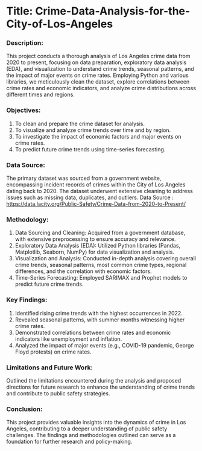 # Title:  Crime-Data-Analysis-for-the-City-of-Los-Angeles

### Description:
This project conducts a thorough analysis of Los Angeles crime data from 2020 to present, focusing on data preparation, exploratory data analysis (EDA), and visualization to understand crime trends, seasonal patterns, and the impact of major events on crime rates. Employing Python and various libraries, we meticulously clean the dataset, explore correlations between crime rates and economic indicators, and analyze crime distributions across different times and regions.

### Objectives:
1. To clean and prepare the crime dataset for analysis.
2. To visualize and analyze crime trends over time and by region.
3. To investigate the impact of economic factors and major events on crime rates.
4. To predict future crime trends using time-series forecasting.

### Data Source:
The primary dataset was sourced from a government website, encompassing incident records of crimes within the City of Los Angeles dating back to 2020. The dataset underwent extensive cleaning to address issues such as missing data, duplicates, and outliers.
Data Source  : https://data.lacity.org/Public-Safety/Crime-Data-from-2020-to-Present/

### Methodology:
1. Data Sourcing and Cleaning: Acquired from a government database, with extensive preprocessing to ensure accuracy and relevance.
2. Exploratory Data Analysis (EDA): Utilized Python libraries (Pandas, Matplotlib, Seaborn, NumPy) for data visualization and analysis.
3. Visualization and Analysis: Conducted in-depth analysis covering overall crime trends, seasonal patterns, most common crime types, regional differences, and the correlation with economic factors.
4. Time-Series Forecasting: Employed SARIMAX and Prophet models to predict future crime trends.

### Key Findings:
1. Identified rising crime trends with the highest occurrences in 2022.
2. Revealed seasonal patterns, with summer months witnessing higher crime rates.
3. Demonstrated correlations between crime rates and economic indicators like unemployment and inflation.
4. Analyzed the impact of major events (e.g., COVID-19 pandemic, George Floyd protests) on crime rates.

### Limitations and Future Work:
Outlined the limitations encountered during the analysis and proposed directions for future research to enhance the understanding of crime trends and contribute to public safety strategies.

### Conclusion:
This project provides valuable insights into the dynamics of crime in Los Angeles, contributing to a deeper understanding of public safety challenges. The findings and methodologies outlined can serve as a foundation for further research and policy-making.
